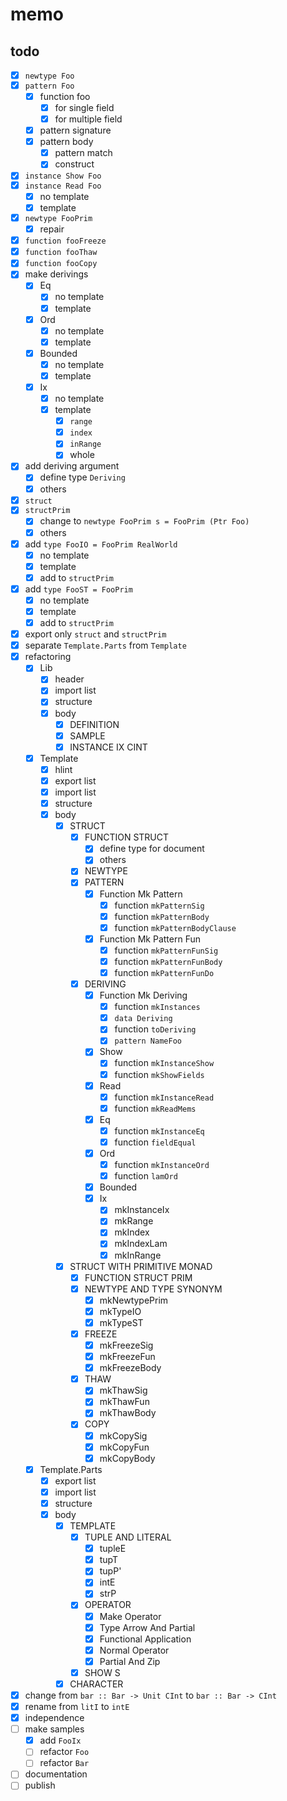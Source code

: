 memo
====

todo
----

* [x] `newtype Foo`
* [x] `pattern Foo`
	+ [x] function foo
		- [x] for single field
		- [x] for multiple field
	+ [x] pattern signature
	+ [x] pattern body
		- [x] pattern match
		- [x] construct
* [x] `instance Show Foo`
* [x] `instance Read Foo`
	- [x] no template
	- [x] template
* [x] `newtype FooPrim`
	+ [x] repair
* [x] `function fooFreeze`
* [x] `function fooThaw`
* [x] `function fooCopy`
* [x] make derivings
	+ [x] Eq
		- [x] no template
		- [x] template
	+ [x] Ord
		- [x] no template
		- [x] template
	+ [x] Bounded
		- [x] no template
		- [x] template
	+ [x] Ix
		- [x] no template
		- [x] template
			* [x] `range`
			* [x] `index`
			* [x] `inRange`
			* [x] whole
* [x] add deriving argument
	+ [x] define type `Deriving`
	+ [x] others
* [x] `struct`
* [x] `structPrim`
	+ [x] change to `newtype FooPrim s = FooPrim (Ptr Foo)`
	+ [x] others
* [x] add `type FooIO = FooPrim RealWorld`
	+ [x] no template
	+ [x] template
	+ [x] add to `structPrim`
* [x] add `type FooST = FooPrim`
	+ [x] no template
	+ [x] template
	+ [x] add to `structPrim`
* [x] export only `struct` and `structPrim`
* [x] separate `Template.Parts` from `Template`
* [x] refactoring
	+ [x] Lib
		- [x] header
		- [x] import list
		- [x] structure
		- [x] body
			* [x] DEFINITION
			* [x] SAMPLE
			* [x] INSTANCE IX CINT
	+ [x] Template
		- [x] hlint
		- [x] export list
		- [x] import list
		- [x] structure
		- [x] body
			* [x] STRUCT
				+ [x] FUNCTION STRUCT
					- [x] define type for document
					- [x] others
				+ [x] NEWTYPE
				+ [x] PATTERN
					- [x] Function Mk Pattern
						* [x] function `mkPatternSig`
						* [x] function `mkPatternBody`
						* [x] function `mkPatternBodyClause`
					- [x] Function Mk Pattern Fun
						* [x] function `mkPatternFunSig`
						* [x] function `mkPatternFunBody`
						* [x] function `mkPatternFunDo`
				+ [x] DERIVING
					- [x] Function Mk Deriving
						* [x] function `mkInstances`
						* [x] `data Deriving`
						* [x] function `toDeriving`
						* [x] `pattern NameFoo`
					- [x] Show
						* [x] function `mkInstanceShow`
						* [x] function `mkShowFields`
					- [x] Read
						* [x] function `mkInstanceRead`
						* [x] function `mkReadMems`
					- [x] Eq
						* [x] function `mkInstanceEq`
						* [x] function `fieldEqual`
					- [x] Ord
						* [x] function `mkInstanceOrd`
						* [x] function `lamOrd`
					- [x] Bounded
					- [x] Ix
						* [x] mkInstanceIx
						* [x] mkRange
						* [x] mkIndex
						* [x] mkIndexLam
						* [x] mkInRange
			* [x] STRUCT WITH PRIMITIVE MONAD
				+ [x] FUNCTION STRUCT PRIM
				+ [x] NEWTYPE AND TYPE SYNONYM
					- [x] mkNewtypePrim
					- [x] mkTypeIO
					- [x] mkTypeST
				+ [x] FREEZE
					- [x] mkFreezeSig
					- [x] mkFreezeFun
					- [x] mkFreezeBody
				+ [x] THAW
					- [x] mkThawSig
					- [x] mkThawFun
					- [x] mkThawBody
				+ [x] COPY
					- [x] mkCopySig
					- [x] mkCopyFun
					- [x] mkCopyBody
	+ [x] Template.Parts
		- [x] export list
		- [x] import list
		- [x] structure
		- [x] body
			* [x] TEMPLATE
				+ [x] TUPLE AND LITERAL
					- [x] tupleE
					- [x] tupT
					- [x] tupP'
					- [x] intE
					- [x] strP
				+ [x] OPERATOR
					- [x] Make Operator
					- [x] Type Arrow And Partial
					- [x] Functional Application
					- [x] Normal Operator
					- [x] Partial And Zip
				+ [x] SHOW S
			* [x] CHARACTER
* [x] change from `bar :: Bar -> Unit CInt` to `bar :: Bar -> CInt`
* [x] rename from `litI` to `intE`
* [x] independence
* [ ] make samples
	+ [x] add `FooIx`
	+ [ ] refactor `Foo`
	+ [ ] refactor `Bar`
* [ ] documentation
* [ ] publish
